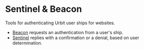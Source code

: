 #   Sentinel & Beacon

Tools for authenticating Urbit user ships for websites.

- [Beacon](https://github.com/sigilante/beacon) requests an authentication from a user's ship.
- [Sentinel](https://github.com/sigilante/sentinel) replies with a confirmation or a denial, based on user determination.
